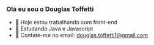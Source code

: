 ### Olá eu sou o Douglas Toffetti


- 🔭 Hoje estou trabalhando com front-end
- 🌱 Estudando Java e Javascript
- 💬 Contate-me no email: douglas.toffetti1@gmail.com

